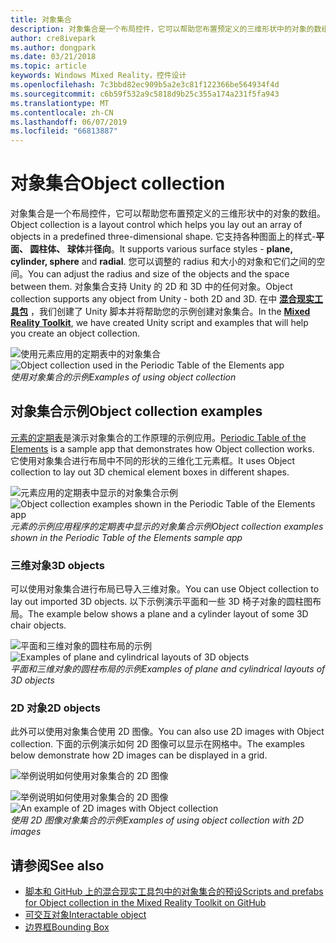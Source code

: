 ```yaml
---
title: 对象集合
description: 对象集合是一个布局控件，它可以帮助您布置预定义的三维形状中的对象的数组。
author: cre8ivepark
ms.author: dongpark
ms.date: 03/21/2018
ms.topic: article
keywords: Windows Mixed Reality，控件设计
ms.openlocfilehash: 7c3bbd82ec909b5a2e3c81f122366be564934f4d
ms.sourcegitcommit: c6b59f532a9c5818d9b25c355a174a231f5fa943
ms.translationtype: MT
ms.contentlocale: zh-CN
ms.lasthandoff: 06/07/2019
ms.locfileid: "66813887"
---
```

# <a name="object-collection"></a><span data-ttu-id="e8615-104">对象集合</span><span class="sxs-lookup"><span data-stu-id="e8615-104">Object collection</span></span>

<span data-ttu-id="e8615-105">对象集合是一个布局控件，它可以帮助您布置预定义的三维形状中的对象的数组。</span><span class="sxs-lookup"><span data-stu-id="e8615-105">Object collection is a layout control which helps you lay out an array of objects in a predefined three-dimensional shape.</span></span> <span data-ttu-id="e8615-106">它支持各种图面上的样式-**平面、 圆柱体、 球体**并**径向**。</span><span class="sxs-lookup"><span data-stu-id="e8615-106">It supports various surface styles - **plane, cylinder, sphere** and **radial**.</span></span> <span data-ttu-id="e8615-107">您可以调整的 radius 和大小的对象和它们之间的空间。</span><span class="sxs-lookup"><span data-stu-id="e8615-107">You can adjust the radius and size of the objects and the space between them.</span></span> <span data-ttu-id="e8615-108">对象集合支持 Unity 的 2D 和 3D 中的任何对象。</span><span class="sxs-lookup"><span data-stu-id="e8615-108">Object collection supports any object from Unity - both 2D and 3D.</span></span> <span data-ttu-id="e8615-109">在中 **[混合现实工具包](https://microsoft.github.io/MixedRealityToolkit-Unity/Documentation/README_ObjectCollection.html)** ，我们创建了 Unity 脚本并将帮助您的示例创建对象集合。</span><span class="sxs-lookup"><span data-stu-id="e8615-109">In the **[Mixed Reality Toolkit](https://microsoft.github.io/MixedRealityToolkit-Unity/Documentation/README_ObjectCollection.html)**, we have created Unity script and examples that will help you create an object collection.</span></span>

<span data-ttu-id="e8615-110">![使用元素应用的定期表中的对象集合](images/640px-objectcollection-hero-640px.jpg)</span><span class="sxs-lookup"><span data-stu-id="e8615-110">![Object collection used in the Periodic Table of the Elements app](images/640px-objectcollection-hero-640px.jpg)</span></span><br>
<span data-ttu-id="e8615-111">*使用对象集合的示例*</span><span class="sxs-lookup"><span data-stu-id="e8615-111">*Examples of using object collection*</span></span>

## <a name="object-collection-examples"></a><span data-ttu-id="e8615-112">对象集合示例</span><span class="sxs-lookup"><span data-stu-id="e8615-112">Object collection examples</span></span>

<span data-ttu-id="e8615-113">[元素的定期表](periodic-table-of-the-elements.md)是演示对象集合的工作原理的示例应用。</span><span class="sxs-lookup"><span data-stu-id="e8615-113">[Periodic Table of the Elements](periodic-table-of-the-elements.md) is a sample app that demonstrates how Object collection works.</span></span> <span data-ttu-id="e8615-114">它使用对象集合进行布局中不同的形状的三维化工元素框。</span><span class="sxs-lookup"><span data-stu-id="e8615-114">It uses Object collection to lay out 3D chemical element boxes in different shapes.</span></span>

<span data-ttu-id="e8615-115">![元素应用的定期表中显示的对象集合示例](images/periodictable-collections-1000px.jpg)</span><span class="sxs-lookup"><span data-stu-id="e8615-115">![Object collection examples shown in the Periodic Table of the Elements app](images/periodictable-collections-1000px.jpg)</span></span><br>
<span data-ttu-id="e8615-116">*元素的示例应用程序的定期表中显示的对象集合示例*</span><span class="sxs-lookup"><span data-stu-id="e8615-116">*Object collection examples shown in the Periodic Table of the Elements sample app*</span></span>

### <a name="3d-objects"></a><span data-ttu-id="e8615-117">三维对象</span><span class="sxs-lookup"><span data-stu-id="e8615-117">3D objects</span></span>

<span data-ttu-id="e8615-118">可以使用对象集合进行布局已导入三维对象。</span><span class="sxs-lookup"><span data-stu-id="e8615-118">You can use Object collection to lay out imported 3D objects.</span></span> <span data-ttu-id="e8615-119">以下示例演示平面和一些 3D 椅子对象的圆柱图布局。</span><span class="sxs-lookup"><span data-stu-id="e8615-119">The example below shows a plane and a cylinder layout of some 3D chair objects.</span></span>

<span data-ttu-id="e8615-120">![平面和三维对象的圆柱布局的示例](images/objectcollection-3dobjects-1000px.jpg)</span><span class="sxs-lookup"><span data-stu-id="e8615-120">![Examples of plane and cylindrical layouts of 3D objects](images/objectcollection-3dobjects-1000px.jpg)</span></span><br>
<span data-ttu-id="e8615-121">*平面和三维对象的圆柱布局的示例*</span><span class="sxs-lookup"><span data-stu-id="e8615-121">*Examples of plane and cylindrical layouts of 3D objects*</span></span>

### <a name="2d-objects"></a><span data-ttu-id="e8615-122">2D 对象</span><span class="sxs-lookup"><span data-stu-id="e8615-122">2D objects</span></span>

<span data-ttu-id="e8615-123">此外可以使用对象集合使用 2D 图像。</span><span class="sxs-lookup"><span data-stu-id="e8615-123">You can also use 2D images with Object collection.</span></span> <span data-ttu-id="e8615-124">下面的示例演示如何 2D 图像可以显示在网格中。</span><span class="sxs-lookup"><span data-stu-id="e8615-124">The examples below demonstrate how 2D images can be displayed in a grid.</span></span>

![举例说明如何使用对象集合的 2D 图像](images/640px-layout-3dobjects-3.jpg)

<span data-ttu-id="e8615-126">![举例说明如何使用对象集合的 2D 图像](images/640px-layout-2dimages.jpg)</span><span class="sxs-lookup"><span data-stu-id="e8615-126">![An example of 2D images with Object collection](images/640px-layout-2dimages.jpg)</span></span><br>
<span data-ttu-id="e8615-127">*使用 2D 图像对象集合的示例*</span><span class="sxs-lookup"><span data-stu-id="e8615-127">*Examples of using object collection with 2D images*</span></span>

## <a name="see-also"></a><span data-ttu-id="e8615-128">请参阅</span><span class="sxs-lookup"><span data-stu-id="e8615-128">See also</span></span>
* [<span data-ttu-id="e8615-129">脚本和 GitHub 上的混合现实工具包中的对象集合的预设</span><span class="sxs-lookup"><span data-stu-id="e8615-129">Scripts and prefabs for Object collection in the Mixed Reality Toolkit on GitHub</span></span>](https://github.com/microsoft/MixedRealityToolkit-Unity/blob/mrtk_release/Documentation/README_ObjectCollection.md)
* [<span data-ttu-id="e8615-130">可交互对象</span><span class="sxs-lookup"><span data-stu-id="e8615-130">Interactable object</span></span>](interactable-object.md)
* [<span data-ttu-id="e8615-131">边界框</span><span class="sxs-lookup"><span data-stu-id="e8615-131">Bounding Box</span></span>](app-bar-and-bounding-box.md)
